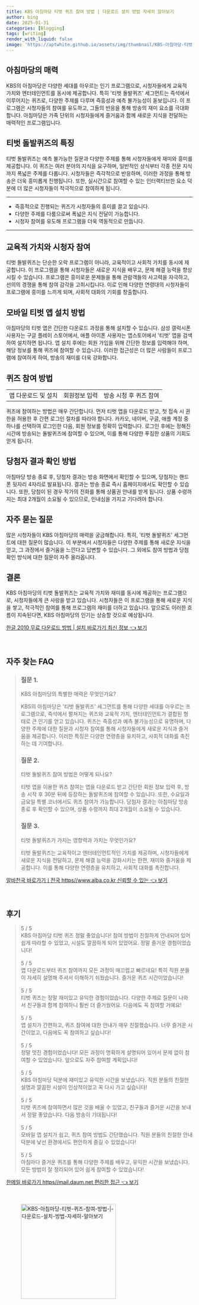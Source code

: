 ```yaml
---
title: KBS 아침마당 티벗 퀴즈 참여 방법 | 다운로드 설치 방법 자세히 알아보기
author: bing
date: 2025-01-31
categories: [Blogging]
tags: [writing]
render_with_liquid: false
image: 'https://aptwhite.github.io/assets/img/thumbnail/KBS-아침마당-티벗-퀴즈-참여-방법-|-다운로드-설치-방법-자세히-알아보기.webp'
---
```



<h2 id='아침마당의 매력'>아침마당의 매력</h2>

<p>KBS의 아침마당은 다양한 세대를 아우르는 인기 프로그램으로, 시청자들에게 교육적 가치와 엔터테인먼트를 동시에 제공합니다. 특히 '티벗 돌발퀴즈' 세그먼트는 즉석에서 이루어지는 퀴즈로, 다양한 주제를 다루며 즉흥성과 예측 불가능성이 돋보입니다. 이 프로그램은 시청자들의 참여를 유도하고, 그들의 반응을 통해 방송의 재미 요소를 극대화합니다. 아침마당은 가족 단위의 시청자들에게 즐거움과 함께 새로운 지식을 전달하는 매력적인 프로그램입니다.</p>

<h2 id='티벗 돌발퀴즈의 특징'>티벗 돌발퀴즈의 특징</h2>

<p>티벗 돌발퀴즈는 예측 불가능한 질문과 다양한 주제를 통해 시청자들에게 재미와 흥미를 제공합니다. 이 퀴즈는 여러 분야의 지식을 요구하며, 일반적인 상식부터 각종 전문 지식까지 폭넓은 주제를 다룹니다. 시청자들은 즉각적으로 반응하며, 이러한 과정을 통해 방송은 더욱 흥미롭게 진행됩니다. 또한, 실시간으로 참여할 수 있는 인터랙티브한 요소 덕분에 더 많은 시청자들이 적극적으로 참여하게 됩니다.</p>

<hr />

<ul>
    <li>즉흥적으로 진행되는 퀴즈가 시청자들의 흥미를 끌고 있습니다.</li>
    <li>다양한 주제를 다룸으로써 폭넓은 지식 전달이 가능합니다.</li>
    <li>시청자 참여를 유도해 프로그램을 더욱 역동적으로 만듭니다.</li>
</ul>

<hr />

<h2 id='교육적 가치와 시청자 참여'>교육적 가치와 시청자 참여</h2>

<p>티벗 돌발퀴즈는 단순한 오락 프로그램이 아니라, 교육적이고 사회적 가치를 동시에 제공합니다. 이 프로그램을 통해 시청자들은 새로운 지식을 배우고, 문제 해결 능력을 향상시킬 수 있습니다. 프로그램은 흥미로운 문제들을 통해 관람객들의 사고력을 자극하고, 선의의 경쟁을 통해 참여 감각을 고취시킵니다. 이로 인해 다양한 연령대의 시청자들이 프로그램에 흥미를 느끼게 되며, 사회적 대화의 기회를 창출합니다.</p>

<h2 id='모바일 티벗 앱 설치 방법'>모바일 티벗 앱 설치 방법</h2>

<p>아침마당의 티벗 앱은 간단한 다운로드 과정을 통해 설치할 수 있습니다. 삼성 갤럭시폰 사용자는 구글 플레이 스토어에서, 애플 아이폰 사용자는 앱스토어에서 '티벗' 앱을 검색하여 설치하면 됩니다. 앱 설치 후에는 회원 가입을 위해 간단한 정보를 입력해야 하며, 해당 정보를 통해 퀴즈에 참여할 수 있습니다. 이러한 접근성은 더 많은 사람들이 프로그램에 참여하게 하여, 방송의 재미를 더욱 강화합니다.</p>

<h2 id='퀴즈 참여 방법'>퀴즈 참여 방법</h2>

<table>
    <tr>
        <td>앱 다운로드 및 설치</td>
        <td>회원정보 입력</td>
        <td>방송 시청 후 퀴즈 참여</td>
    </tr>
</table>

<p>퀴즈에 참여하는 방법은 매우 간단합니다. 먼저 티벗 앱을 다운로드 받고, 첫 접속 시 권한을 허용한 후 간편 로그인 절차를 따라야 합니다. 카카오, 네이버, 구글, 애플 계정 중 하나를 선택하여 로그인한 다음, 회원 정보를 정확히 입력합니다. 로그인 후에는 정해진 시간에 방송되는 돌발퀴즈에 참여할 수 있으며, 이를 통해 다양한 푸짐한 상품의 기회도 얻게 됩니다.</p>

<h2 id='당첨자 결과 확인 방법'>당첨자 결과 확인 방법</h2>

<p>아침마당 방송 종료 후, 당첨자 결과는 방송 화면에서 확인할 수 있으며, 당첨자는 핸드폰 뒷자리 4자리로 발표됩니다. 결과는 방송 종료 즉시 홈페이지에서도 확인할 수 있습니다. 또한, 당첨이 된 경우 작가의 전화를 통해 상품권 안내를 받게 됩니다. 상품 수령까지는 최대 2개월이 소요될 수 있으므로, 인내심을 가지고 기다려야 합니다.</p>

<h2 id='자주 묻는 질문'>자주 묻는 질문</h2>

<p>많은 시청자들이 KBS 아침마당의 매력을 궁금해합니다. 특히, '티벗 돌발퀴즈' 세그먼트에 대한 질문이 많습니다. 이 부분에서 시청자들은 다양한 주제를 통해 새로운 지식을 얻고, 그 과정에서 즐거움을 느낀다고 답변할 수 있습니다. 그 외에도 참여 방법과 당첨 확인 방식에 대한 질문이 자주 올라옵니다.</p>

<h2 id='결론'>결론</h2>

<p>KBS 아침마당의 티벗 돌발퀴즈는 교육적 가치와 재미를 동시에 제공하는 프로그램으로, 시청자들에게 큰 사랑을 받고 있습니다. 시청자들은 이 프로그램을 통해 새로운 지식을 쌓고, 적극적인 참여를 통해 프로그램의 재미를 더하고 있습니다. 앞으로도 이러한 흐름이 지속된다면, KBS 아침마당의 인기는 상승할 것으로 예상됩니다.</p>


<p><a class="click-button" title="한글 2010 무료 다운로드 방법 | 설치 바로가기 최신 정보" href="https://aptwhite.github.io/posts/%ED%95%9C%EA%B8%80-2010-%EB%AC%B4%EB%A3%8C-%EB%8B%A4%EC%9A%B4%EB%A1%9C%EB%93%9C-%EB%B0%A9%EB%B2%95-%EC%84%A4%EC%B9%98-%EB%B0%94%EB%A1%9C%EA%B0%80%EA%B8%B0-%EC%B5%9C%EC%8B%A0-%EC%A0%95%EB%B3%B4/" rel="dofollow">한글 2010 무료 다운로드 방법 | 설치 바로가기 최신 정보 👈 보기</a></p><br>
<h2 id='자주_찾는_FAQ'>자주 찾는 FAQ</h2>
<div itemscope="" itemtype="https://schema.org/FAQPage"> 
<blockquote> 
<div itemscope="" itemprop="mainEntity" itemtype="https://schema.org/Question"> 
<h3 itemprop="name">질문 1.</h3> 
<div itemscope="" itemprop="acceptedAnswer" itemtype="https://schema.org/Answer"> 
<span itemprop="text"> 
<p>KBS 아침마당의 특별한 매력은 무엇인가요?</p>
<p>KBS의 아침마당은 '티벗 돌발퀴즈' 세그먼트를 통해 다양한 세대를 아우르는 프로그램으로, 즉석에서 펼쳐지는 퀴즈와 교육적 가치, 엔터테인먼트가 결합된 형태로 큰 인기를 얻고 있습니다. 퀴즈는 즉흥성과 예측 불가능성으로 유명하며, 다양한 주제에 대한 질문과 시청자 참여를 통해 시청자들에게 새로운 지식과 즐거움을 제공합니다. 이러한 특징은 다양한 연령층을 유치하고, 사회적 대화를 촉진하는 데 기여합니다.</p>
</span> 
</div> 
</div> 

<div itemscope="" itemprop="mainEntity" itemtype="https://schema.org/Question"> 
<h3 itemprop="name">질문 2.</h3> 
<div itemscope="" itemprop="acceptedAnswer" itemtype="https://schema.org/Answer"> 
<span itemprop="text"> 
<p>티벗 돌발퀴즈 참여 방법은 어떻게 되나요?</p>
<p>티벗 앱을 이용한 퀴즈 참여는 앱을 다운로드 받고 간단한 회원 정보 입력 후, 방송 시작 후 30분 뒤에 등장하는 돌발퀴즈에 참여할 수 있습니다. 또한, 수요일과 금요일 특별 코너에서도 퀴즈 참여가 가능합니다. 당첨자 결과는 아침마당 방송 종료 후 확인할 수 있으며, 상품 수령까지 최대 2개월이 소요될 수 있습니다.</p>
</span> 
</div> 
</div> 

<div itemscope="" itemprop="mainEntity" itemtype="https://schema.org/Question"> 
<h3 itemprop="name">질문 3.</h3> 
<div itemscope="" itemprop="acceptedAnswer" itemtype="https://schema.org/Answer"> 
<span itemprop="text"> 
<p>티벗 돌발퀴즈가 가지는 영향력과 가치는 무엇인가요?</p>
<p>티벗 돌발퀴즈는 교육적이고 엔터테인먼트적인 가치를 제공하며, 시청자들에게 새로운 지식을 전달하고, 문제 해결 능력을 강화시키는 한편, 재미와 즐거움을 제공합니다. 이를 통해 다양한 연령층을 유치하고, 사회적 대화를 촉진합니다.</p>
</span> 
</div> 
</div> 
</blockquote> 
</div>
<p><a class="click-button" title="알바천국 바로가기ㅣ전국 https//www.alba.co.kr 신뢰할 수 있는" href="https://aptwhite.github.io/posts/%EC%95%8C%EB%B0%94%EC%B2%9C%EA%B5%AD-%EB%B0%94%EB%A1%9C%EA%B0%80%EA%B8%B0%E3%85%A3%EC%A0%84%EA%B5%AD-httpswww.alba.co.kr-%EC%8B%A0%EB%A2%B0%ED%95%A0-%EC%88%98-%EC%9E%88%EB%8A%94/" rel="dofollow">알바천국 바로가기ㅣ전국 https//www.alba.co.kr 신뢰할 수 있는 👈 보기</a></p><br>
<h2 id='후기'>후기</h2>
<div itemscope itemtype="https://schema.org/Product">
  <blockquote>
  <div itemprop="review" itemscope itemtype="https://schema.org/Review">
      <div itemprop="reviewRating" itemscope itemtype="https://schema.org/Rating"> <span itemprop="ratingValue">5</span> / <span itemprop="bestRating">5</span> </div>
      <span itemprop="reviewBody">KBS 아침마당 티벗 퀴즈 정말 좋았습니다! 참여 방법이 친절하게 안내되어 있어 쉽게 따라할 수 있었고, 시설도 깔끔하게 되어 있었어요. 정말 즐거운 경험이었습니다!</span>
  </div>
  <br>
  <div itemprop="review" itemscope itemtype="https://schema.org/Review">
      <div itemprop="reviewRating" itemscope itemtype="https://schema.org/Rating"> <span itemprop="ratingValue">5</span> / <span itemprop="bestRating">5</span> </div>
      <span itemprop="reviewBody">앱 다운로드부터 퀴즈 참여까지 모든 과정이 매끄럽고 빠르네요! 특히 직원 분들이 자세히 설명해 주셔서 이해하기 쉬웠습니다. 즐거운 퀴즈 시간이었습니다!</span>
  </div>
  <br>
  <div itemprop="review" itemscope itemtype="https://schema.org/Review">
      <div itemprop="reviewRating" itemscope itemtype="https://schema.org/Rating"> <span itemprop="ratingValue">5</span> / <span itemprop="bestRating">5</span> </div>
      <span itemprop="reviewBody">티벗 퀴즈는 정말 재미있고 유익한 경험이었습니다. 다양한 주제로 질문이 나와서 친구들과 함께 참여하니 훨씬 더 즐거웠어요. 다음에도 꼭 참여할 거예요!</span>
  </div>
  <br>
  <div itemprop="review" itemscope itemtype="https://schema.org/Review">
      <div itemprop="reviewRating" itemscope itemtype="https://schema.org/Rating"> <span itemprop="ratingValue">5</span> / <span itemprop="bestRating">5</span> </div>
      <span itemprop="reviewBody">앱 설치가 간편하고, 퀴즈 참여에 대한 안내가 매우 친절했습니다. 너무 즐거운 시간이었고, 다음에도 꼭 참여하고 싶습니다!</span>
  </div>
  <br>
  <div itemprop="review" itemscope itemtype="https://schema.org/Review">
      <div itemprop="reviewRating" itemscope itemtype="https://schema.org/Rating"> <span itemprop="ratingValue">5</span> / <span itemprop="bestRating">5</span> </div>
      <span itemprop="reviewBody">정말 멋진 경험이었습니다! 모든 과정이 명확하게 설명되어 있어서 문제 없이 참여할 수 있었습니다. 앞으로도 자주 참여할 계획입니다!</span>
  </div>
  <br>
  <div itemprop="review" itemscope itemtype="https://schema.org/Review">
      <div itemprop="reviewRating" itemscope itemtype="https://schema.org/Rating"> <span itemprop="ratingValue">5</span> / <span itemprop="bestRating">5</span> </div>
      <span itemprop="reviewBody">KBS 아침마당 덕분에 재미있고 유익한 시간을 보냈습니다. 직원 분들의 친절한 설명과 깔끔한 시설이 인상적이었고 꼭 다시 가고 싶습니다!</span>
  </div>
  <br>
  <div itemprop="review" itemscope itemtype="https://schema.org/Review">
      <div itemprop="reviewRating" itemscope itemtype="https://schema.org/Rating"> <span itemprop="ratingValue">5</span> / <span itemprop="bestRating">5</span> </div>
      <span itemprop="reviewBody">티벗 퀴즈에 참여하면서 많은 것을 배울 수 있었고, 친구들과 즐거운 시간을 보내서 정말 좋았습니다. 다음 방송이 기대됩니다!</span>
  </div>
  <br>
  <div itemprop="review" itemscope itemtype="https://schema.org/Review">
      <div itemprop="reviewRating" itemscope itemtype="https://schema.org/Rating"> <span itemprop="ratingValue">5</span> / <span itemprop="bestRating">5</span> </div>
      <span itemprop="reviewBody">모바일 앱 설치가 쉽고, 퀴즈 참여 방법도 간단했습니다. 직원 분들의 친절한 안내 덕분에 낯선 환경에서도 편안하게 즐길 수 있었습니다!</span>
  </div>
  <br>
  <div itemprop="review" itemscope itemtype="https://schema.org/Review">
      <div itemprop="reviewRating" itemscope itemtype="https://schema.org/Rating"> <span itemprop="ratingValue">5</span> / <span itemprop="bestRating">5</span> </div>
      <span itemprop="reviewBody">아침마다 즐거운 퀴즈를 통해 다양한 주제를 배우고, 유익한 시간을 보냈습니다. 모든 방법이 잘 정리되어 있어 쉽게 참여할 수 있었습니다!</span>
  </div>
  </blockquote>
</div>
<p><a class="click-button" title="한메일 바로가기 https//mail.daum.net 편리한 접근" href="https://aptwhite.github.io/posts/%ED%95%9C%EB%A9%94%EC%9D%BC-%EB%B0%94%EB%A1%9C%EA%B0%80%EA%B8%B0-httpsmail.daum.net-%ED%8E%B8%EB%A6%AC%ED%95%9C-%EC%A0%91%EA%B7%BC/" rel="dofollow">한메일 바로가기 https//mail.daum.net 편리한 접근 👈 보기</a></p><br>
<figure class="image"><img src="https://aptwhite.github.io/assets/img/thumbnail/KBS-아침마당-티벗-퀴즈-참여-방법-|-다운로드-설치-방법-자세히-알아보기.webp" alt="KBS-아침마당-티벗-퀴즈-참여-방법-|-다운로드-설치-방법-자세히-알아보기" width="256" height="256"></figure>